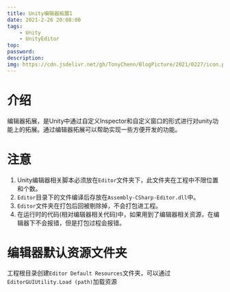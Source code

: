 ```yaml
---
title: Unity编辑器拓展1
date: 2021-2-26 20:08:00
tags:
    - Unity
    - UnityEditor
top:
password:
description: 
img: https://cdn.jsdelivr.net/gh/TonyChenn/BlogPicture/2021/0227/icon.png
---
```

# 介绍
编辑器拓展，是Unity中通过自定义Inspector和自定义窗口的形式进行对unity功能上的拓展。通过编辑器拓展可以帮助实现一些方便开发的功能。

# 注意
1. Unity编辑器相关脚本必须放在`Editor`文件夹下，此文件夹在工程中不限位置和个数。
2. `Editor`目录下的文件编译后存放在`Assembly-CSharp-Editor.dll`中。
3. `Editor`文件夹在打包后回被剔除掉，不会打包进工程。
4. 在运行时的代码(相对编辑器相关代码)中，如果用到了编辑器相关资源，在编辑器下不会报错，但是打包过程会报错。

# 编辑器默认资源文件夹
工程根目录创建`Editor Default Resources`文件夹，可以通过`EditorGUIUtility.Load (path)`加载资源